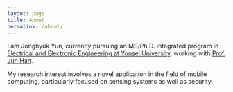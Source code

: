 ```yaml
---
layout: page
title: About
permalink: /about/
---
```


I am Jonghyuk Yun, currently pursuing an MS/Ph.D. integrated program in [Electrical and Electronic Engineering at Yonsei University](https://ee.yonsei.ac.kr/ee/index.do), working with [Prof. Jun Han](https://www.junhan.org/).


My research interest involves a novel application in the field of mobile computing, particularly focused on sensing systems as well as security.

<!-- This is the base Jekyll theme. You can find out more info about customizing your Jekyll theme, as well as basic Jekyll usage documentation at [jekyllrb.com](https://jekyllrb.com/)

You can find the source code for Minima at GitHub:
[jekyll][jekyll-organization] /
[minima](https://github.com/jekyll/minima)

You can find the source code for Jekyll at GitHub:
[jekyll][jekyll-organization] /
[jekyll](https://github.com/jekyll/jekyll)


[jekyll-organization]: https://github.com/jekyll -->

